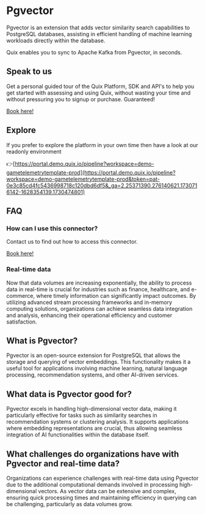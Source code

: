 <!-- START MARKDOWN -->
<!--[tech-name]-->
# Pgvector

<!--[blurb-about-tech]-->
Pgvector is an extension that adds vector similarity search capabilities to PostgreSQL databases, assisting in efficient handling of machine learning workloads directly within the database.

Quix enables you to sync to Apache Kafka <span id="to_or_from">from</span> <span id="techname">Pgvector</span>, in seconds.

## Speak to us

Get a personal guided tour of the Quix Platform, SDK and API's to help you get started with assessing and using Quix, without wasting your time and without pressuring you to signup or purchase. Guaranteed!

[Book here!](https://quix.io/book-a-demo)


## Explore

If you prefer to explore the platform in your own time then have a look at our readonly environment

👉[https://portal.demo.quix.io/pipeline?workspace=demo-gametelemetrytemplate-prod](https://portal.demo.quix.io/pipeline?workspace=demo-gametelemetrytemplate-prod&token=pat-0e3c85cd4fc5436998718c120dbd6df5&_ga=2.25371390.276140621.1730716142-1628354139.1730474801)


## FAQ 

### How can I use this connector?

Contact us to find out how to access this connector.

[Book here!](https://quix.io/book-a-demo)

### Real-time data

Now that data volumes are increasing exponentially, the ability to process data in real-time is crucial for industries such as finance, healthcare, and e-commerce, where timely information can significantly impact outcomes. By utilizing advanced stream processing frameworks and in-memory computing solutions, organizations can achieve seamless data integration and analysis, enhancing their operational efficiency and customer satisfaction.

## What is <span id="techname">Pgvector</span>?

<!--[tech-seo-text]-->
Pgvector is an open-source extension for PostgreSQL that allows the storage and querying of vector embeddings. This functionality makes it a useful tool for applications involving machine learning, natural language processing, recommendation systems, and other AI-driven services.

## What data is <span id="techname">Pgvector</span> good for?

<!--[tech-data-seo-text]-->
Pgvector excels in handling high-dimensional vector data, making it particularly effective for tasks such as similarity searches in recommendation systems or clustering analysis. It supports applications where embedding representations are crucial, thus allowing seamless integration of AI functionalities within the database itself.

## What challenges do organizations have with <span id="techname">Pgvector</span> and real-time data?

<!--[tech-challenges-seo-text]-->
Organizations can experience challenges with real-time data using Pgvector due to the additional computational demands involved in processing high-dimensional vectors. As vector data can be extensive and complex, ensuring quick processing times and maintaining efficiency in querying can be challenging, particularly as data volumes grow.
<!-- END MARKDOWN -->